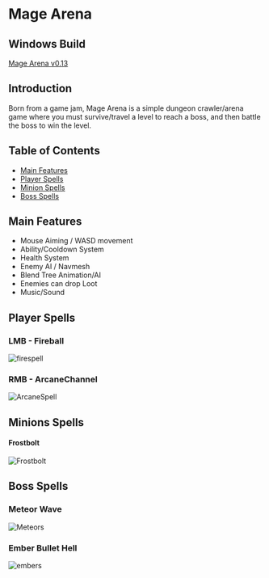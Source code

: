 # Mage Arena

## Windows Build

[Mage Arena v0.13](https://developer.cloud.unity3d.com/share/share.html?shareId=Zy680DhcdI)

## Introduction

Born from a game jam,
Mage Arena is a simple dungeon crawler/arena game where you must survive/travel a level to reach a boss, and then battle the boss to win the level.

## Table of Contents
* [Main Features](https://github.com/Yrtna/spellcast_unity/blob/master/README.md#main-features)
* [Player Spells](https://github.com/Yrtna/spellcast_unity/blob/master/README.md#player-spells)
* [Minion Spells](https://github.com/Yrtna/spellcast_unity/blob/master/README.md#minion-spells)
* [Boss Spells](https://github.com/Yrtna/spellcast_unity/blob/master/README.md#boss-spells)

## Main Features

- Mouse Aiming / WASD movement
- Ability/Cooldown System
- Health System
- Enemy AI / Navmesh
- Blend Tree Animation/AI
- Enemies can drop Loot
- Music/Sound

## Player Spells
### LMB - Fireball
![firespell](https://i.imgur.com/gunARvs.png)

### RMB - ArcaneChannel
![ArcaneSpell](https://i.imgur.com/Sq0mGKU.png)

## Minions Spells
#### Frostbolt
![Frostbolt](https://i.imgur.com/JKorT5x.png)

## Boss Spells
### Meteor Wave
![Meteors](https://i.imgur.com/mus4iza.png)

### Ember Bullet Hell
![embers](https://i.imgur.com/uGeRjCK.png)
